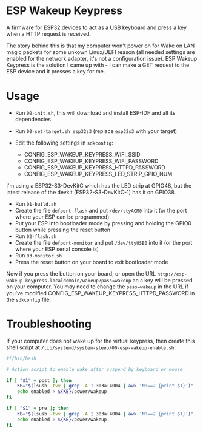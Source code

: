 # ESP Wakeup Keypress

A firmware for ESP32 devices to act as a USB keyboard and press a key when a
HTTP request is received.

The story behind this is that my computer won't power on for Wake on LAN magic
packets for some unkown Linux/UEFI reason (all needed settings are enabled for
the network adapter, it's not a configuration issue). ESP Wakeup Keypress is
the solution I came up with - I can make a GET request to the ESP device and
it presses a key for me.

# Usage

- Run `00-init.sh`, this will download and install ESP-IDF and all its
  dependencies
- Run `00-set-target.sh esp32s3` (replace `esp32s3` with your target)
- Edit the following settings in `sdkconfig`:

  - CONFIG_ESP_WAKEUP_KEYPRESS_WIFI_SSID
  - CONFIG_ESP_WAKEUP_KEYPRESS_WIFI_PASSWORD
  - CONFIG_ESP_WAKEUP_KEYPRESS_HTTPD_PASSWORD
  - CONFIG_ESP_WAKEUP_KEYPRESS_LED_STRIP_GPIO_NUM

I'm using a ESP32-S3-DevKitC which has the LED strip at GPIO48, but the latest
release of the devkit (ESP32-S3-DevKitC-1) has it on GPIO38.

- Run `01-build.sh`
- Create the file `defport-flash` and put `/dev/ttyACM0` into it (or the port
  where your ESP can be programmed)
- Put your ESP into bootloader mode by pressing and holding the GPIO0 button
  while pressing the reset button
- Run `02-flash.sh`
- Create the file `defport-monitor` and put `/dev/ttyUSB0` into it (or the port
  where your ESP serial console is)
- Run `03-monitor.sh`
- Press the reset button on your board to exit bootloader mode

Now if you press the button on your board, or open the URL
`http://esp-wakeup-keypress.localdomain/wakeup?pass=wakeup` an `a` key will be
pressed on your computer. You may need to change the `pass=wakeup` in the URL
if you've modified CONFIG_ESP_WAKEUP_KEYPRESS_HTTPD_PASSWORD in the
`sdkconfig` file.

# Troubleshooting

If your computer does not wake up for the virtual keypress, then create this
shell script at `/lib/systemd/system-sleep/00-esp-wakeup-enable.sh`:

```bash
#!/bin/bash

# Action script to enable wake after suspend by keyboard or mouse

if [ "$1" = post ]; then
    KB="$(lsusb -tvv | grep -A 1 303a:4004 | awk 'NR==2 {print $1}')"
    echo enabled > ${KB}/power/wakeup
fi

if [ "$1" = pre ]; then
    KB="$(lsusb -tvv | grep -A 1 303a:4004 | awk 'NR==2 {print $1}')"
    echo enabled > ${KB}/power/wakeup
fi
```
